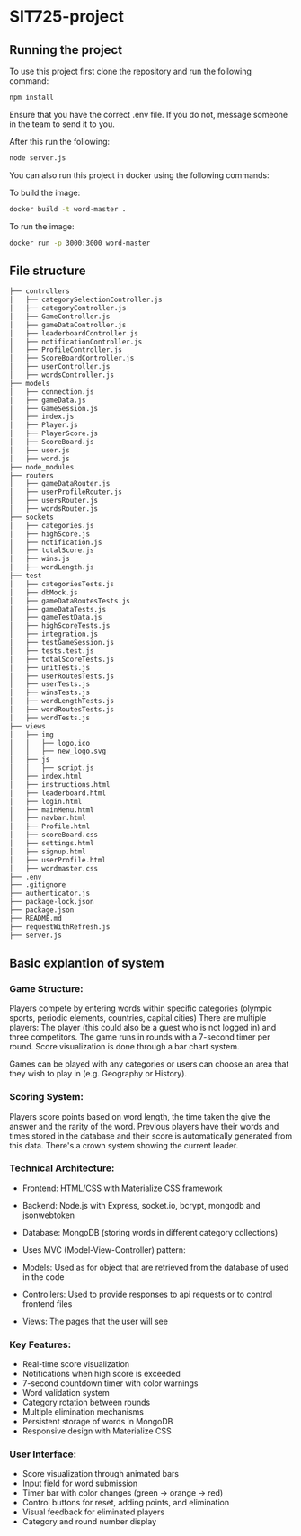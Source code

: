 # SIT725-project
## Running the project
To use this project first clone the repository and run the following command:
```bash
npm install
```

Ensure that you have the correct .env file. If you do not, message someone in the team to send it to you.

After this run the following:
```bash
node server.js
```

You can also run this project in docker using the following commands:

To build the image:
```bash
docker build -t word-master .
```

To run the image:
```bash
docker run -p 3000:3000 word-master
```

## File structure
```markdown
├── controllers
│   ├── categorySelectionController.js
│   ├── categoryController.js
│   ├── GameController.js
│   ├── gameDataController.js
│   ├── leaderboardController.js
│   ├── notificationController.js
│   ├── ProfileController.js
│   ├── ScoreBoardController.js
│   ├── userController.js
│   ├── wordsController.js
├── models
│   ├── connection.js
│   ├── gameData.js
│   ├── GameSession.js
│   ├── index.js
│   ├── Player.js
│   ├── PlayerScore.js
│   ├── ScoreBoard.js
│   ├── user.js
│   ├── word.js
├── node_modules
├── routers
│   ├── gameDataRouter.js
│   ├── userProfileRouter.js
│   ├── usersRouter.js
│   ├── wordsRouter.js
├── sockets
│   ├── categories.js
│   ├── highScore.js
│   ├── notification.js
│   ├── totalScore.js
│   ├── wins.js
│   ├── wordLength.js
├── test
│   ├── categoriesTests.js
│   ├── dbMock.js
│   ├── gameDataRoutesTests.js
│   ├── gameDataTests.js
│   ├── gameTestData.js
│   ├── highScoreTests.js
│   ├── integration.js
│   ├── testGameSession.js
│   ├── tests.test.js
│   ├── totalScoreTests.js
│   ├── unitTests.js
│   ├── userRoutesTests.js
│   ├── userTests.js
│   ├── winsTests.js
│   ├── wordLengthTests.js
│   ├── wordRoutesTests.js
│   ├── wordTests.js
├── views
│   ├── img
│   │   ├── logo.ico
│   │   ├── new_logo.svg
│   ├── js
│   │   ├── script.js
│   ├── index.html
│   ├── instructions.html
│   ├── leaderboard.html
│   ├── login.html
│   ├── mainMenu.html
│   ├── navbar.html
│   ├── Profile.html
│   ├── scoreBoard.css
│   ├── settings.html
│   ├── signup.html
│   ├── userProfile.html
│   ├── wordmaster.css
├── .env
├── .gitignore
├── authenticator.js
├── package-lock.json
├── package.json
├── README.md
├── requestWithRefresh.js
├── server.js
```


## Basic explantion of system

### Game Structure:

Players compete by entering words within specific categories (olympic sports, periodic elements, countries, capital cities)
There are multiple players: The player (this could also be a guest who is not logged in) and three competitors.
The game runs in rounds with a 7-second timer per round.
Score visualization is done through a bar chart system.

Games can be played with any categories or users can choose an area that they wish to play in (e.g. Geography or History).

### Scoring System:

Players score points based on word length, the time taken the give the answer and the rarity of the word.
Previous players have their words and times stored in the database and their score is automatically generated from this data.
There's a crown system showing the current leader.

### Technical Architecture:

- Frontend: HTML/CSS with Materialize CSS framework
- Backend: Node.js with Express, socket.io, bcrypt, mongodb and jsonwebtoken
- Database: MongoDB (storing words in different category collections)
- Uses MVC (Model-View-Controller) pattern:

- Models: Used as for object that are retrieved from the database of used in the code
- Controllers: Used to provide responses to api requests or to control frontend files
- Views: The pages that the user will see

### Key Features:

- Real-time score visualization
- Notifications when high score is exceeded
- 7-second countdown timer with color warnings
- Word validation system
- Category rotation between rounds
- Multiple elimination mechanisms
- Persistent storage of words in MongoDB
- Responsive design with Materialize CSS

### User Interface:

- Score visualization through animated bars
- Input field for word submission
- Timer bar with color changes (green → orange → red)
- Control buttons for reset, adding points, and elimination
- Visual feedback for eliminated players
- Category and round number display